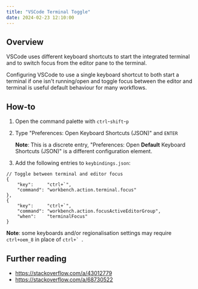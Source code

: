 ```yaml
---
title: "VSCode Terminal Toggle"
date: 2024-02-23 12:10:00
---
```


## Overview
VSCode uses different keyboard shortcuts to start the integrated terminal and to switch focus from the editor pane to the terminal.

Configuring VSCode to use a single keyboard shortcut to both start a terminal if one isn't running/open and toggle focus between the editor and terminal is useful default behaviour for many workflows.

## How-to
1. Open the command palette with `ctrl`-`shift`-`p`
2. Type "Preferences: Open Keyboard Shortcuts (JSON)" and `ENTER`

    **Note**: This is a discrete entry, "Preferences: Open **Default** Keyboard Shortcuts (JSON)" is a different configuration element. 

3. Add the following entries to `keybindings.json`:

```
// Toggle between terminal and editor focus
{
    "key":     "ctrl+`",
    "command": "workbench.action.terminal.focus"
},
{
    "key":     "ctrl+`",
    "command": "workbench.action.focusActiveEditorGroup",
    "when":    "terminalFocus"
}
```

**Note**: some keyboards and/or regionalisation settings may require `ctrl+oem_8` in place of ``ctrl+` ``.

## Further reading
- https://stackoverflow.com/a/43012779
- https://stackoverflow.com/a/68730522
